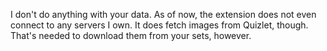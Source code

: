 I don't do anything with your data. As of now, the extension does not even connect to any servers I own. It does fetch images from Quizlet, though. That's needed to download them from your sets, however.